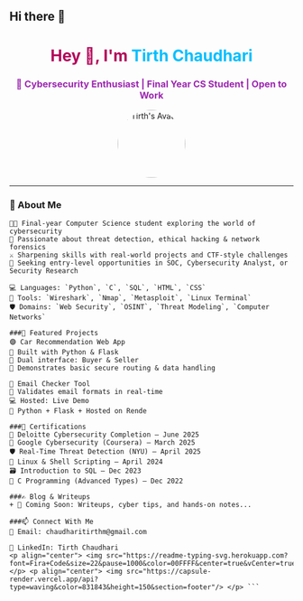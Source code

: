 ## Hi there 👋
<h1 align="center" style="color:#b30059;">Hey 👋, I'm <span style="color:#00bfff;">Tirth Chaudhari</span></h1>
<h3 align="center" style="color:#9c27b0;">🔐 Cybersecurity Enthusiast | Final Year CS Student | Open to Work</h3>

<p align="center">
  <img src="assets/avatar.jpg" width="120" style="border-radius:50%;" alt="Tirth's Avatar"/>
</p>

---

### 🧠 About Me
```text
🧑‍💻 Final-year Computer Science student exploring the world of cybersecurity  
🧪 Passionate about threat detection, ethical hacking & network forensics  
⚔️ Sharpening skills with real-world projects and CTF-style challenges  
🎯 Seeking entry-level opportunities in SOC, Cybersecurity Analyst, or Security Research

💻 Languages: `Python`, `C`, `SQL`, `HTML`, `CSS`
🔧 Tools: `Wireshark`, `Nmap`, `Metasploit`, `Linux Terminal`  
🛡️ Domains: `Web Security`, `OSINT`, `Threat Modeling`, `Computer Networks`

###🚀 Featured Projects
🟣 Car Recommendation Web App
🛒 Built with Python & Flask
🧭 Dual interface: Buyer & Seller
🔐 Demonstrates basic secure routing & data handling

🔵 Email Checker Tool
📩 Validates email formats in real-time
💻 Hosted: Live Demo
🧰 Python + Flask + Hosted on Rende

###📜 Certifications
🧾 Deloitte Cybersecurity Completion – June 2025
📘 Google Cybersecurity (Coursera) – March 2025
🛡️ Real-Time Threat Detection (NYU) – April 2025
🐧 Linux & Shell Scripting – April 2024
🗃️ Introduction to SQL – Dec 2023
🧮 C Programming (Advanced Types) – Dec 2022

###✍️ Blog & Writeups
+ 📂 Coming Soon: Writeups, cyber tips, and hands-on notes...

###📫 Connect With Me
📧 Email: chaudharitirthm@gmail.com

💼 LinkedIn: Tirth Chaudhari
<p align="center"> <img src="https://readme-typing-svg.herokuapp.com?font=Fira+Code&size=22&pause=1000&color=00FFFF&center=true&vCenter=true&width=435&lines=Cybersecurity+is+not+a+career...;it's+a+responsibility."> </p> <p align="center"> <img src="https://capsule-render.vercel.app/api?type=waving&color=831843&height=150&section=footer"/> </p> ```

